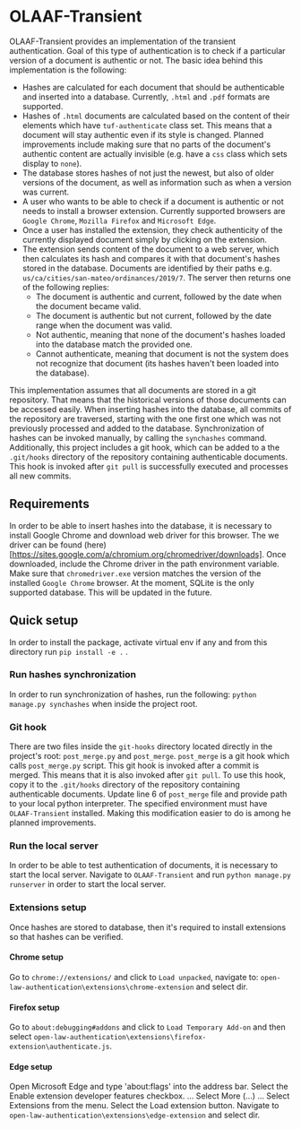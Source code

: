 # OLAAF-Transient

OLAAF-Transient provides an implementation of the transient authentication. Goal of this type of
authentication is to check if a particular version of a document is authentic or not. The basic
idea behind this implementation is the following:
- Hashes are calculated for each document that should be authenticable and inserted into a database.
Currently, `.html` and `.pdf` formats are supported.
- Hashes of `.html` documents are calculated based on the content of their elements which have `tuf-authenticate` class set. This means that a document will stay authentic even if its style is changed.
Planned improvements include making sure that no parts of the document's authentic content are
actually invisible (e.g. have a `css` class which sets display to `none`).
- The database stores hashes of not just the newest, but also of older versions of the document, as well
as information such as when a version was current.
- A user who wants to be able to check if a document is authentic or not needs to install a browser extension.
Currently supported browsers are `Google Chrome`, `Mozilla Firefox` and `Microsoft Edge`.
- Once a user has installed the extension, they check authenticity of the currently displayed document simply
by  clicking on the extension.
- The extension sends content of the document to a web server, which then calculates its hash and compares it
with that document's hashes stored in the database. Documents are identified by their paths e.g. `us/ca/cities/san-mateo/ordinances/2019/7`. The server then returns one of the following replies:
  - The document is authentic and current, followed by the date when the document became valid.
  - The document is authentic but not current, followed by the date range when the document was valid.
  - Not authentic, meaning that none of the document's hashes loaded into the database match the provided one.
  - Cannot authenticate, meaning that document is not the system does not recognize that document (its hashes haven't been loaded into the database).

This implementation assumes that all documents are stored in a git repository. That means that the historical
versions of those documents can be accessed easily. When inserting hashes into the database, all commits of
the repository are traversed, starting with the one first one which was not previously processed and added to
the database. Synchronization of hashes can be invoked manually, by calling the `synchashes` command.
Additionally, this project includes a git hook, which can be added to a the `.git/hooks` directory of the
repository containing authenticable documents. This hook is invoked after `git pull` is successfully executed
and processes all new commits.

## Requirements

In order to be able to insert hashes into the database, it is necessary to install Google Chrome and
download web driver for this browser. The we driver can be found (here)[https://sites.google.com/a/chromium.org/chromedriver/downloads].
Once downloaded, include the Chrome driver in the path environment variable.
Make sure that `chromedriver.exe` version matches the version of the installed `Google Chrome` browser.
At the moment, SQLite is the only supported database. This will be updated in the future.

## Quick setup

In order to install the package, activate virtual env if any and from this directory run
`pip install -e .` .

### Run hashes synchronization

In order to run synchronization of hashes, run the following:
`python manage.py synchashes` when inside the project root.

### Git hook

There are two files inside the `git-hooks` directory located directly in the project's root: `post_merge.py` and
`post_merge`. `post_merge` is a git hook which calls `post_merge.py` script. This git hook is invoked after
a commit is merged. This means that it is also invoked after `git pull`. To use this hook, copy it to the
`.git/hooks` directory of the repository containing authenticable documents. Update line 6 of `post_merge`
file and provide path to your local python interpreter. The specified environment must have
 `OLAAF-Transient` installed. Making this modification easier to do is among he planned improvements.

### Run the local server

In order to be able to test authentication of documents, it is necessary to start the local server.
Navigate to `OLAAF-Transient` and run `python manage.py runserver` in order to start the local server.

### Extensions setup

Once hashes are stored to database, then it's required to install extensions so that
hashes can be verified.

#### Chrome setup

Go to `chrome://extensions/` and click to `Load unpacked`, navigate to:
`open-law-authentication\extensions\chrome-extension` and select dir.

#### Firefox setup

Go to `about:debugging#addons` and click to `Load Temporary Add-on` and then
select `open-law-authentication\extensions\firefox-extension\authenticate.js`.

#### Edge setup

Open Microsoft Edge and type 'about:flags' into the address bar.
Select the Enable extension developer features checkbox. ...
Select More (...) ...
Select Extensions from the menu.
Select the Load extension button.
Navigate to `open-law-authentication\extensions\edge-extension` and select dir.
